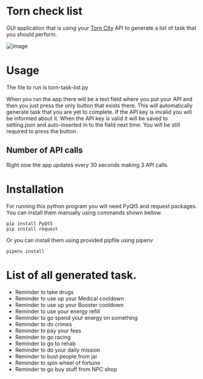 # Torn check list
GUI application that is using your [Torn City](https://www.torn.com/2531272) API to generate a list of task that you should perform.  

![image](https://user-images.githubusercontent.com/59464917/137616451-2ab048af-c2de-426a-a9ac-85767e2fff9d.png)

# Usage

The file to run is torn-task-list.py 

When you run the app there will be a text field where you put your API and then you just press the only button that exists there. This will automatically generate task that you are yet to complete.
If the API key is invalid you will be informed about it. When the API key is valid it will be saved to setting.json and auto-inserted in to the field next time. You will be still required to press the button.

## Number of API calls
Right now the app updates every 30 seconds making 3 API calls.

# Installation 
For running this python program you will need PyQt5 and request packages. You can install them manually using commands shown bellow.
```
pip install PyQt5
pip install request
```
Or you can install them using provided pipfile using pipenv 
```
pipenv install
```
# List of all generated task. 

- Reminder to take drugs 
- Reminder to use up your Medical cooldown
- Reminder to use up your Booster cooldown
- Reminder to use your energy refill
- Reminder to go spend your energy on something 
- Reminder to do crimes 
- Reminder to pay your fees
- Reminder to go racing 
- Reminder to go to rehab 
- Reminder to do your daily mission 
- Reminder to bust people from jai
- Reminder to spin wheel of fortune
- Reminder to go buy stuff from NPC shop

